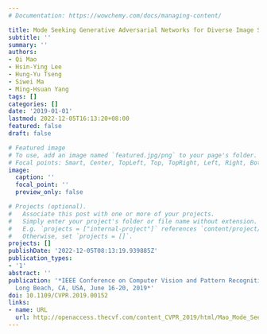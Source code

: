 ```yaml
---
# Documentation: https://wowchemy.com/docs/managing-content/

title: Mode Seeking Generative Adversarial Networks for Diverse Image Synthesis
subtitle: ''
summary: ''
authors:
- Qi Mao
- Hsin-Ying Lee
- Hung-Yu Tseng
- Siwei Ma
- Ming-Hsuan Yang
tags: []
categories: []
date: '2019-01-01'
lastmod: 2022-12-05T16:13:20+08:00
featured: false
draft: false

# Featured image
# To use, add an image named `featured.jpg/png` to your page's folder.
# Focal points: Smart, Center, TopLeft, Top, TopRight, Left, Right, BottomLeft, Bottom, BottomRight.
image:
  caption: ''
  focal_point: ''
  preview_only: false

# Projects (optional).
#   Associate this post with one or more of your projects.
#   Simply enter your project's folder or file name without extension.
#   E.g. `projects = ["internal-project"]` references `content/project/deep-learning/index.md`.
#   Otherwise, set `projects = []`.
projects: []
publishDate: '2022-12-05T08:13:19.939885Z'
publication_types:
- '1'
abstract: ''
publication: '*IEEE Conference on Computer Vision and Pattern Recognition, CVPR 2019,
  Long Beach, CA, USA, June 16-20, 2019*'
doi: 10.1109/CVPR.2019.00152
links:
- name: URL
  url: http://openaccess.thecvf.com/content_CVPR_2019/html/Mao_Mode_Seeking_Generative_Adversarial_Networks_for_Diverse_Image_Synthesis_CVPR_2019_paper.html
---
```

